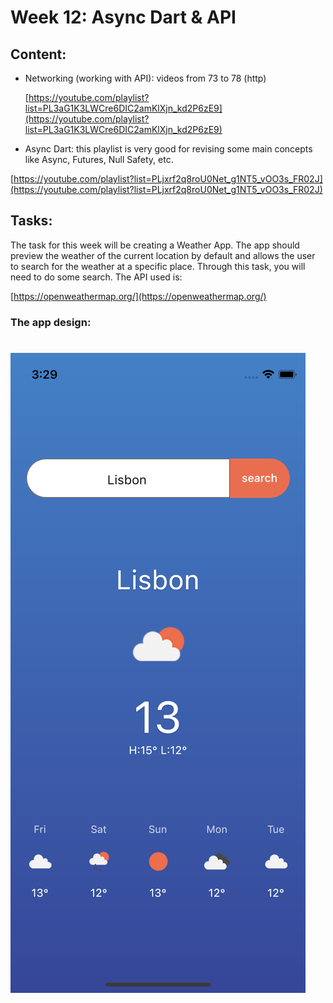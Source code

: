 # Week 12: Async Dart & API

## Content:

- Networking (working with API): videos from 73 to 78 (http)
    
    [https://youtube.com/playlist?list=PL3aG1K3LWCre6DIC2amKlXjn_kd2P6zE9](https://youtube.com/playlist?list=PL3aG1K3LWCre6DIC2amKlXjn_kd2P6zE9)
    
- Async Dart: this playlist is very good for revising some main concepts like Async, Futures, Null Safety, etc.
    
[https://youtube.com/playlist?list=PLjxrf2q8roU0Net_g1NT5_vOO3s_FR02J](https://youtube.com/playlist?list=PLjxrf2q8roU0Net_g1NT5_vOO3s_FR02J)
    
## Tasks:
    
The task for this week will be creating a Weather App. The app should preview the weather of the current location by default and allows the user to search for the weather at a specific place. Through this task, you will need to do some search. The API used is:
    
[https://openweathermap.org/](https://openweathermap.org/)
    
### The app design:
#
    
![Task.png](../../images/intermediate/week12.png)
